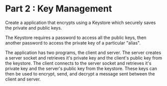 # Part 2 : Key Management

Create a application that encrypts using a Keystore which securely saves the private and public keys.

The Keystore requires a password to access all the public keys, then another password to access the private key of a particular "alias". 

The application has two programs, the client and server. The server creates a server socket and retrieves it's private key and the client's public key from the keystore. The client connects to the server socket and retrieves it's private key and the server's public key from the keystore. These keys can then be used to encrypt, send, and decrypt a message sent between the client and server. 
